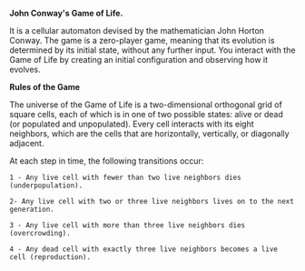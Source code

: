 __John Conway's Game of Life.__

It is a cellular automaton devised by the mathematician John Horton Conway. 
The game is a zero-player game, meaning that its evolution is determined by its initial state, 
without any further input. 
You interact with the Game of Life by creating an initial configuration and observing how it evolves.



__Rules of the Game__

The universe of the Game of Life is a two-dimensional orthogonal grid of square cells,
each of which is in one of two possible states: alive or dead (or populated and unpopulated). 
Every cell interacts with its eight neighbors, which are the cells that are horizontally, 
vertically, or diagonally adjacent.

At each step in time, the following transitions occur:

    1 - Any live cell with fewer than two live neighbors dies (underpopulation).

    2- Any live cell with two or three live neighbors lives on to the next generation.

    3 - Any live cell with more than three live neighbors dies (overcrowding).

    4 - Any dead cell with exactly three live neighbors becomes a live cell (reproduction).